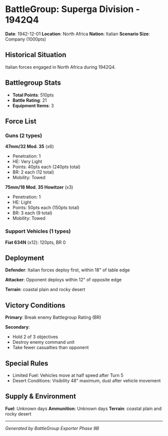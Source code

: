 # BattleGroup: Superga Division - 1942Q4

**Date**: 1942-12-01
**Location**: North Africa
**Nation**: Italian
**Scenario Size**: Company (1000pts)

## Historical Situation

Italian forces engaged in North Africa during 1942Q4.

## Battlegroup Stats

- **Total Points**: 510pts
- **Battle Rating**: 21
- **Equipment Items**: 3

## Force List

### Guns (2 types)

**47mm/32 Mod. 35** (x6)
- Penetration: 1
- HE: Very Light
- Points: 40pts each (240pts total)
- BR: 2 each (12 total)
- Mobility: Towed

**75mm/18 Mod. 35 Howitzer** (x3)
- Penetration: 1
- HE: Light
- Points: 50pts each (150pts total)
- BR: 3 each (9 total)
- Mobility: Towed

### Support Vehicles (1 types)

**Fiat 634N** (x12): 120pts, BR 0

## Deployment

**Defender**: Italian forces deploy first, within 18" of table edge

**Attacker**: Opponent deploys within 12" of opposite edge

**Terrain**: coastal plain and rocky desert

## Victory Conditions

**Primary**: Break enemy Battlegroup Rating (BR)

**Secondary**:
- Hold 2 of 3 objectives
- Destroy enemy command unit
- Take fewer casualties than opponent

## Special Rules

- Limited Fuel: Vehicles move at half speed after Turn 5
- Desert Conditions: Visibility 48" maximum, dust after vehicle movement

## Supply & Environment

**Fuel**: Unknown days
**Ammunition**: Unknown days
**Terrain**: coastal plain and rocky desert

---

*Generated by BattleGroup Exporter Phase 9B*
